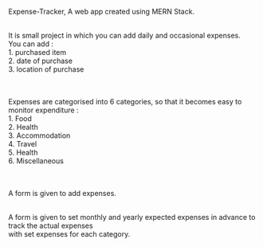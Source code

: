 Expense-Tracker, A web app created using MERN Stack.<br/><br/>

It is small project in which you can add daily and occasional expenses.<br/>
You can add : <br/>
    1. purchased item<br/>
    2. date of purchase<br/>
    3. location of purchase<br/><br/><br/>

Expenses are categorised into 6 categories, so that it becomes easy to monitor expenditure :<br/>
    1. Food<br/>
    2. Health<br/>
    3. Accommodation<br/>
    4. Travel<br/>
    5. Health<br/>
    6. Miscellaneous<br/><br/><br/>

A form is given to add expenses.<br/><br/>

A form is given to set monthly and yearly expected expenses in advance to track the actual expenses<br/> 
with set expenses for each category.
